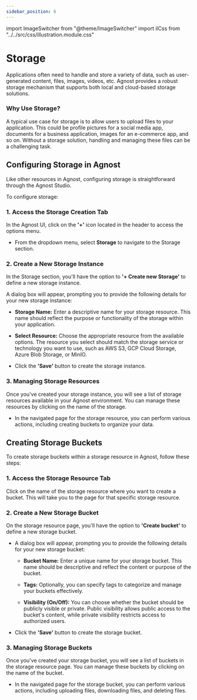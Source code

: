 ```yaml
---
sidebar_position: 6
---
```


import ImageSwitcher from "@theme/ImageSwitcher"
import ilCss from "../../src/css/illustration.module.css"

# Storage

Applications often need to handle and store a variety of data, such as
user-generated content, files, images, videos, etc. Agnost provides a robust
storage mechanism that supports both local and cloud-based storage solutions.

### Why Use Storage?

A typical use case for storage is to allow users to upload files to your
application. This could be profile pictures for a social media app, documents
for a business application, images for an e-commerce app, and so on. Without a
storage solution, handling and managing these files can be a challenging task.

## Configuring Storage in Agnost

Like other resources in Agnost, configuring storage is straightforward through
the Agnost Studio.

To configure storage:

### 1. Access the Storage Creation Tab

In the Agnost UI, click on the **'+'** icon located in the header to access the
options menu.

- From the dropdown menu, select **Storage** to navigate to the Storage section.

<ImageSwitcher
  lightImageSrc="/img/docs/application-development/storage-l.png?text=LightMode"
  darkImageSrc="/img/docs/application-development/storage.png?text=DarkMode"
  className={ilCss.illustration__md}
  width={820}
/>

### 2. Create a New Storage Instance

In the Storage section, you'll have the option to **'+ Create new Storage'** to
define a new storage instance.

<ImageSwitcher
  lightImageSrc="/img/docs/application-development/storage-details-l.png?text=LightMode"
  darkImageSrc="/img/docs/application-development/storage-details.png?text=DarkMode"
  className={ilCss.illustration__md}
  width={820}
/>

A dialog box will appear, prompting you to provide the following details for
your new storage instance:

- **Storage Name:** Enter a descriptive name for your storage resource. This
  name should reflect the purpose or functionality of the storage within your
  application.

- **Select Resource:** Choose the appropriate resource from the available
  options. The resource you select should match the storage service or
  technology you want to use, such as AWS S3, GCP Cloud Storage, Azure Blob
  Storage, or MinIO.

- Click the **'Save'** button to create the storage instance.

### 3. Managing Storage Resources

Once you've created your storage instance, you will see a list of storage
resources available in your Agnost environment. You can manage these resources
by clicking on the name of the storage.

- In the navigated page for the storage resource, you can perform various
  actions, including creating buckets to organize your data.

## Creating Storage Buckets

To create storage buckets within a storage resource in Agnost, follow these
steps:

### 1. Access the Storage Resource Tab

Click on the name of the storage resource where you want to create a bucket.
This will take you to the page for that specific storage resource.

<ImageSwitcher
  lightImageSrc="/img/docs/application-development/create-bucket-l.png?text=LightMode"
  darkImageSrc="/img/docs/application-development/create-bucket.png?text=DarkMode"
  className={ilCss.illustration__md}
  width={820}
/>

### 2. Create a New Storage Bucket

On the storage resource page, you'll have the option to **'Create bucket'** to
define a new storage bucket.

- A dialog box will appear, prompting you to provide the following details for
  your new storage bucket:

  - **Bucket Name:** Enter a unique name for your storage bucket. This name
    should be descriptive and reflect the content or purpose of the bucket.

  - **Tags:** Optionally, you can specify tags to categorize and manage your
    buckets effectively.

  - **Visibility (On/Off):** You can choose whether the bucket should be
    publicly visible or private. Public visibility allows public access to the
    bucket's content, while private visibility restricts access to authorized
    users.

<ImageSwitcher
  lightImageSrc="/img/docs/application-development/bucket-l.png?text=LightMode"
  darkImageSrc="/img/docs/application-development/bucket.png?text=DarkMode"
  className={ilCss.illustration__md}
  width={820}
/>

- Click the **'Save'** button to create the storage bucket.

### 3. Managing Storage Buckets

Once you've created your storage bucket, you will see a list of buckets in the
storage resource page. You can manage these buckets by clicking on the name of
the bucket.

- In the navigated page for the storage bucket, you can perform various actions,
  including uploading files, downloading files, and deleting files.
